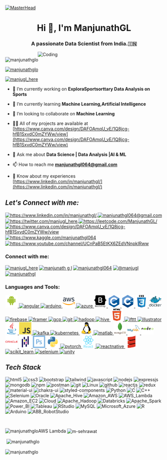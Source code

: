 [![MasterHead](https://1.bp.blogspot.com/-7A4WynwLsMw/XbBpCXG8fHI/AAAAAAAAMt4/uOa1bpLskYgrwGbllhSu2SDj_Mig8SXJQCLcBGAsYHQ/s1600/2000_600px.gif)](https://rishavchanda.io)
<h1 align="center">Hi 👋, I'm ManjunathGL</h1>
<h3 align="center">A passionate Data Scientist from India.🇮🇳</h3>
<img align="right" alt="Coding" width="400" src="https://camo.githubusercontent.com/5ddf73ad3a205111cf8c686f687fc216c2946a75005718c8da5b837ad9de78c9/68747470733a2f2f7468756d62732e6766796361742e636f6d2f4576696c4e657874446576696c666973682d736d616c6c2e676966">

<p align="left"> <img src="https://komarev.com/ghpvc/?username=manjunathglo&label=Profile%20views&color=0e75b6&style=flat" alt="manjunathglo" /> </p>

<p align="left"> <a href="https://github.com/ryo-ma/github-profile-trophy"><img src="https://github-profile-trophy.vercel.app/?username=manjunathglo" alt="manjunathglo" /></a> </p>

<p align="left"> <a href="https://twitter.com/manjugl_here" target="blank"><img src="https://img.shields.io/twitter/follow/manjugl_here?logo=twitter&style=for-the-badge" alt="manjugl_here" /></a> </p>

- 🔭 I’m currently working on **ExploraSportsorttary Data Analysis on Sports**

- 🌱 I’m currently learning **Machine Learning,Artificial Intelligence**

- 👯 I’m looking to collaborate on **Machine Learning**

- 👨‍💻 All of my projects are available at [https://www.canva.com/design/DAFOAmqU_vE/1Q8jcg-hfB1SxvdC0mZYWw/view](https://www.canva.com/design/DAFOAmqU_vE/1Q8jcg-hfB1SxvdC0mZYWw/view)

- 💬 Ask me about **Data Science | Data Analysis |AI & ML**

- 📫 How to reach me **manjunathgl064@gmail.com**

- 📄 Know about my experiences [https://www.linkedin.com/in/manjunathgl/](https://www.linkedin.com/in/manjunathgl/)


<!----------------------------------- Social Media Links Section ------------------------------------>

<h2><i>Let's Connect with me:</i></h2>


<p align="left">
    <a href="https://www.linkedin.com/in/manjunathgl/">
        <img align="center" src="https://img.shields.io/badge/LinkedIn-0077B5?style=for-the-badge&logo=linkedin&logoColor=white" alt="https://www.linkedin.com/in/manjunathgl/" />
    </a>
  <a title="manjunathgl064@gmail.com" href="mailto:manjunathgl064@gmail.com">
        <img align="center" src="https://img.shields.io/badge/Gmail-D14836?style=for-the-badge&logo=gmail&logoColor=white" alt="manjunathgl064@gmail.com" />
    </a>
    <a href="https://twitter.com/manjugl_here">
        <img align="center" src="https://img.shields.io/badge/Twitter-1DA1F2?style=for-the-badge&logo=twitter&logoColor=white" alt="https://twitter.com/manjugl_here" />
  </a>
    <a href="https://leetcode.com/ManjunathGL/">
        <img align="center" src="https://img.shields.io/badge/LeetCode-FFA116?style=for-the-badge&logo=LeetCode&logoColor=white" alt="https://leetcode.com/ManjunathGL/" />
    </a>
    <a href="https://www.canva.com/design/DAFOAmqU_vE/1Q8jcg-hfB1SxvdC0mZYWw/view">
        <img align="center" src="https://img.shields.io/badge/Portfolio-18A303?style=for-the-badge&logo=ionic&logoColor=white" alt="https://www.canva.com/design/DAFOAmqU_vE/1Q8jcg-hfB1SxvdC0mZYWw/view" />
    </a>
     <a href="https://www.kaggle.com/manjunathgl064">
        <img align="center" src="https://img.shields.io/badge/Kaggle-20BEFF?style=for-the-badge&logo=Kaggle&logoColor=white" alt="https://www.kaggle.com/manjunathgl064" />
    </a>
    <a href="https://www.youtube.com/channel/UCnPaB5EtKX6ZEdVNnpkIRww">
        <img align="center" src="https://img.shields.io/badge/YouTube-FF0000?style=for-the-badge&logo=YouTube&logoColor=white" alt="https://www.youtube.com/channel/UCnPaB5EtKX6ZEdVNnpkIRww" />
    </a>

<!----------------------------------- Social Media Links Section ------------------------------------>


<h3 align="left">Connect with me:</h3>
<p align="left">
<a href="https://twitter.com/manjugl_here" target="blank"><img align="center" src="https://raw.githubusercontent.com/rahuldkjain/github-profile-readme-generator/master/src/images/icons/Social/twitter.svg" alt="manjugl_here" height="30" width="40" /></a>
<a href="https://linkedin.com/in/manjunath g l" target="blank"><img align="center" src="https://raw.githubusercontent.com/rahuldkjain/github-profile-readme-generator/master/src/images/icons/Social/linked-in-alt.svg" alt="manjunath g l" height="30" width="40" /></a>
<a href="https://kaggle.com/manjunathgl064" target="blank"><img align="center" src="https://raw.githubusercontent.com/rahuldkjain/github-profile-readme-generator/master/src/images/icons/Social/kaggle.svg" alt="manjunathgl064" height="30" width="40" /></a>
<a href="https://www.youtube.com/c/@manjugl" target="blank"><img align="center" src="https://raw.githubusercontent.com/rahuldkjain/github-profile-readme-generator/master/src/images/icons/Social/youtube.svg" alt="@manjugl" height="30" width="40" /></a>
<a href="https://www.leetcode.com/manjunathgl" target="blank"><img align="center" src="https://raw.githubusercontent.com/rahuldkjain/github-profile-readme-generator/master/src/images/icons/Social/leet-code.svg" alt="manjunathgl" height="30" width="40" /></a>
</p>

<!----------------------------------- Social Media Links Section ------------------------------------>
<h3 align="left">Languages and Tools:</h3>
<p align="left"> <a href="https://developer.android.com" target="_blank" rel="noreferrer"> <img src="https://raw.githubusercontent.com/devicons/devicon/master/icons/android/android-original-wordmark.svg" alt="android" width="40" height="40"/> </a> <a href="https://angular.io" target="_blank" rel="noreferrer"> <img src="https://angular.io/assets/images/logos/angular/angular.svg" alt="angular" width="40" height="40"/> </a> <a href="https://www.arduino.cc/" target="_blank" rel="noreferrer"> <img src="https://cdn.worldvectorlogo.com/logos/arduino-1.svg" alt="arduino" width="40" height="40"/> </a> <a href="https://aws.amazon.com" target="_blank" rel="noreferrer"> <img src="https://raw.githubusercontent.com/devicons/devicon/master/icons/amazonwebservices/amazonwebservices-original-wordmark.svg" alt="aws" width="40" height="40"/> </a> <a href="https://azure.microsoft.com/en-in/" target="_blank" rel="noreferrer"> <img src="https://www.vectorlogo.zone/logos/microsoft_azure/microsoft_azure-icon.svg" alt="azure" width="40" height="40"/> </a> <a href="https://getbootstrap.com" target="_blank" rel="noreferrer"> <img src="https://raw.githubusercontent.com/devicons/devicon/master/icons/bootstrap/bootstrap-plain-wordmark.svg" alt="bootstrap" width="40" height="40"/> </a> <a href="https://www.cprogramming.com/" target="_blank" rel="noreferrer"> <img src="https://raw.githubusercontent.com/devicons/devicon/master/icons/c/c-original.svg" alt="c" width="40" height="40"/> </a> <a href="https://www.w3schools.com/cpp/" target="_blank" rel="noreferrer"> <img src="https://raw.githubusercontent.com/devicons/devicon/master/icons/cplusplus/cplusplus-original.svg" alt="cplusplus" width="40" height="40"/> </a> <a href="https://www.w3schools.com/css/" target="_blank" rel="noreferrer"> <img src="https://raw.githubusercontent.com/devicons/devicon/master/icons/css3/css3-original-wordmark.svg" alt="css3" width="40" height="40"/> </a> <a href="https://www.docker.com/" target="_blank" rel="noreferrer"> <img src="https://raw.githubusercontent.com/devicons/devicon/master/icons/docker/docker-original-wordmark.svg" alt="docker" width="40" height="40"/> </a> <a href="https://firebase.google.com/" target="_blank" rel="noreferrer"> <img src="https://www.vectorlogo.zone/logos/firebase/firebase-icon.svg" alt="firebase" width="40" height="40"/> </a> <a href="https://www.framer.com/" target="_blank" rel="noreferrer"> <img src="https://www.vectorlogo.zone/logos/framer/framer-icon.svg" alt="framer" width="40" height="40"/> </a> <a href="https://cloud.google.com" target="_blank" rel="noreferrer"> <img src="https://www.vectorlogo.zone/logos/google_cloud/google_cloud-icon.svg" alt="gcp" width="40" height="40"/> </a> <a href="https://git-scm.com/" target="_blank" rel="noreferrer"> <img src="https://www.vectorlogo.zone/logos/git-scm/git-scm-icon.svg" alt="git" width="40" height="40"/> </a> <a href="https://hadoop.apache.org/" target="_blank" rel="noreferrer"> <img src="https://www.vectorlogo.zone/logos/apache_hadoop/apache_hadoop-icon.svg" alt="hadoop" width="40" height="40"/> </a> <a href="https://hive.apache.org/" target="_blank" rel="noreferrer"> <img src="https://www.vectorlogo.zone/logos/apache_hive/apache_hive-icon.svg" alt="hive" width="40" height="40"/> </a> <a href="https://www.w3.org/html/" target="_blank" rel="noreferrer"> <img src="https://raw.githubusercontent.com/devicons/devicon/master/icons/html5/html5-original-wordmark.svg" alt="html5" width="40" height="40"/> </a> <a href="https://ifttt.com/" target="_blank" rel="noreferrer"> <img src="https://www.vectorlogo.zone/logos/ifttt/ifttt-ar21.svg" alt="ifttt" width="40" height="40"/> </a> <a href="https://www.adobe.com/in/products/illustrator.html" target="_blank" rel="noreferrer"> <img src="https://www.vectorlogo.zone/logos/adobe_illustrator/adobe_illustrator-icon.svg" alt="illustrator" width="40" height="40"/> </a> <a href="https://www.java.com" target="_blank" rel="noreferrer"> <img src="https://raw.githubusercontent.com/devicons/devicon/master/icons/java/java-original.svg" alt="java" width="40" height="40"/> </a> <a href="https://developer.mozilla.org/en-US/docs/Web/JavaScript" target="_blank" rel="noreferrer"> <img src="https://raw.githubusercontent.com/devicons/devicon/master/icons/javascript/javascript-original.svg" alt="javascript" width="40" height="40"/> </a> <a href="https://kafka.apache.org/" target="_blank" rel="noreferrer"> <img src="https://www.vectorlogo.zone/logos/apache_kafka/apache_kafka-icon.svg" alt="kafka" width="40" height="40"/> </a> <a href="https://kubernetes.io" target="_blank" rel="noreferrer"> <img src="https://www.vectorlogo.zone/logos/kubernetes/kubernetes-icon.svg" alt="kubernetes" width="40" height="40"/> </a> <a href="https://www.linux.org/" target="_blank" rel="noreferrer"> <img src="https://raw.githubusercontent.com/devicons/devicon/master/icons/linux/linux-original.svg" alt="linux" width="40" height="40"/> </a> <a href="https://www.mathworks.com/" target="_blank" rel="noreferrer"> <img src="https://upload.wikimedia.org/wikipedia/commons/2/21/Matlab_Logo.png" alt="matlab" width="40" height="40"/> </a> <a href="https://www.mongodb.com/" target="_blank" rel="noreferrer"> <img src="https://raw.githubusercontent.com/devicons/devicon/master/icons/mongodb/mongodb-original-wordmark.svg" alt="mongodb" width="40" height="40"/> </a> <a href="https://www.mysql.com/" target="_blank" rel="noreferrer"> <img src="https://raw.githubusercontent.com/devicons/devicon/master/icons/mysql/mysql-original-wordmark.svg" alt="mysql" width="40" height="40"/> </a> <a href="https://nodejs.org" target="_blank" rel="noreferrer"> <img src="https://raw.githubusercontent.com/devicons/devicon/master/icons/nodejs/nodejs-original-wordmark.svg" alt="nodejs" width="40" height="40"/> </a> <a href="https://www.oracle.com/" target="_blank" rel="noreferrer"> <img src="https://raw.githubusercontent.com/devicons/devicon/master/icons/oracle/oracle-original.svg" alt="oracle" width="40" height="40"/> </a> <a href="https://pandas.pydata.org/" target="_blank" rel="noreferrer"> <img src="https://raw.githubusercontent.com/devicons/devicon/2ae2a900d2f041da66e950e4d48052658d850630/icons/pandas/pandas-original.svg" alt="pandas" width="40" height="40"/> </a> <a href="https://www.photoshop.com/en" target="_blank" rel="noreferrer"> <img src="https://raw.githubusercontent.com/devicons/devicon/master/icons/photoshop/photoshop-line.svg" alt="photoshop" width="40" height="40"/> </a> <a href="https://www.python.org" target="_blank" rel="noreferrer"> <img src="https://raw.githubusercontent.com/devicons/devicon/master/icons/python/python-original.svg" alt="python" width="40" height="40"/> </a> <a href="https://pytorch.org/" target="_blank" rel="noreferrer"> <img src="https://www.vectorlogo.zone/logos/pytorch/pytorch-icon.svg" alt="pytorch" width="40" height="40"/> </a> <a href="https://reactjs.org/" target="_blank" rel="noreferrer"> <img src="https://raw.githubusercontent.com/devicons/devicon/master/icons/react/react-original-wordmark.svg" alt="react" width="40" height="40"/> </a> <a href="https://reactnative.dev/" target="_blank" rel="noreferrer"> <img src="https://reactnative.dev/img/header_logo.svg" alt="reactnative" width="40" height="40"/> </a> <a href="https://www.scala-lang.org" target="_blank" rel="noreferrer"> <img src="https://raw.githubusercontent.com/devicons/devicon/master/icons/scala/scala-original.svg" alt="scala" width="40" height="40"/> </a> <a href="https://scikit-learn.org/" target="_blank" rel="noreferrer"> <img src="https://upload.wikimedia.org/wikipedia/commons/0/05/Scikit_learn_logo_small.svg" alt="scikit_learn" width="40" height="40"/> </a> <a href="https://www.selenium.dev" target="_blank" rel="noreferrer"> <img src="https://raw.githubusercontent.com/detain/svg-logos/780f25886640cef088af994181646db2f6b1a3f8/svg/selenium-logo.svg" alt="selenium" width="40" height="40"/> </a> <a href="https://unity.com/" target="_blank" rel="noreferrer"> <img src="https://www.vectorlogo.zone/logos/unity3d/unity3d-icon.svg" alt="unity" width="40" height="40"/> </a> </p>

<!----------------------------------- Social Media Links Section ------------------------------------>

<h2><i>Tech Stack</i></h2>

<p>
    <img src="https://img.shields.io/badge/HTML5-E34F26?style=for-the-badge&logo=html5&logoColor=white" alt="html5" />
    <img src="https://img.shields.io/badge/CSS3-1572B6?style=for-the-badge&logo=css3&logoColor=white" alt="css3" />
    <img src="https://img.shields.io/badge/Bootstrap-563D7C?style=for-the-badge&logo=bootstrap&logoColor=white" alt="bootstrap" />
    <img src="https://img.shields.io/badge/Tailwind_CSS-38B2AC?style=for-the-badge&logo=tailwind-css&logoColor=white" alt="tailwind" />
    <img src="https://img.shields.io/badge/JavaScript-323330?style=for-the-badge&logo=javascript&logoColor=F7DF1E" alt="javascript" />
    <img src="https://img.shields.io/badge/Node.js-339933?style=for-the-badge&logo=nodedotjs&logoColor=white" alt="nodejs" />
    <img src="https://img.shields.io/badge/Express.js-000000?style=for-the-badge&logo=express&logoColor=white" alt="expressjs" />
    <img src="https://img.shields.io/badge/MongoDB-4EA94B?style=for-the-badge&logo=mongodb&logoColor=white" alt="mongodb" />
    <img src="https://img.shields.io/badge/npm-CB3837?style=for-the-badge&logo=npm&logoColor=white" alt="npm" />
    <img src="https://img.shields.io/badge/Postman-FF6C37?style=for-the-badge&logo=Postman&logoColor=white" alt="postman" />
    <img src="https://img.shields.io/badge/Git-f44d27?style=for-the-badge&logo=git&logoColor=white" alt="git" />
    <img src="https://img.shields.io/badge/Linux-FCC624?style=for-the-badge&logo=Linux&logoColor=white" alt="Linux" />
    <img src="https://img.shields.io/badge/GitHub-100000?style=for-the-badge&logo=github&logoColor=white" alt="github" />
    <img src="https://img.shields.io/badge/React-20232A?style=for-the-badge&logo=react&logoColor=61DAFB" alt="reactjs" />
    <img src="https://img.shields.io/badge/Redux-593D88?style=for-the-badge&logo=redux&logoColor=white" alt="redux" />
    <img src="https://img.shields.io/badge/Material%20UI-007FFF?style=for-the-badge&logo=mui&logoColor=white" alt="material-ui" />
    <img src="https://img.shields.io/badge/Chakra%20UI-3bc7bd?style=for-the-badge&logo=chakraui&logoColor=white" alt="chakra-ui" />
    <img src="https://img.shields.io/badge/styled--components-DB7093?style=for-the-badge&logo=styled-components&logoColor=white" alt="styled-components" />
    <img src="https://img.shields.io/badge/Python-3776AB?style=for-the-badge&logo=Python&logoColor=white" alt="Python" />
    <img src="https://img.shields.io/badge/C-A8B9CC?style=for-the-badge&logo=C&logoColor=white" alt="C" />
    <img src="https://img.shields.io/badge/C++-A8B9CC?style=for-the-badge&logo=C++&logoColor=white" alt="C++" />
    <img src="https://img.shields.io/badge/Selenium-43B02A?style=for-the-badge&logo=Selenium&logoColor=white" alt="Selenium" />
    <img src="https://img.shields.io/badge/Oracle-F80000?style=for-the-badge&logo=Oracle&logoColor=white" alt="Oracle" />
    <img src="https://img.shields.io/badge/Apache_Hive-FDEE21?style=for-the-badge&logo=Apache_Hive&logoColor=white" alt="Apache_Hive" />
    <img src="https://img.shields.io/badge/Amazon_AWS-232F3E?style=for-the-badge&logo=Amazon_AWS&logoColor=white" alt="Amazon_AWS" />
    <img src="https://img.shields.io/badge/AWS_Lambda-FF9900?style=for-the-badge&logo=MySQL&logoColor=white" alt="AWS_Lambda" />
    <img src="https://img.shields.io/badge/Amazon_EC2-FF9900?style=for-the-badge&logo= Amazon_EC2&logoColor=white" alt="Amazon_EC2" />
    <img src="https://img.shields.io/badge/Cloud-3693F3?style=for-the-badge&logo=iCloud&logoColor=white" alt="Cloud" />
    <img src="https://img.shields.io/badge/Apache_Hadoop-66CCFF?style=for-the-badge&logo=Apache_Hadoop&logoColor=white" alt="Apache_Hadoop" />
    <img src="https://img.shields.io/badge/Databricks-FF3621?style=for-the-badge&logo=Databricks&logoColor=white" alt="Databricks" />
    <img src="https://img.shields.io/badge/Apache_Spark-E25A1C?style=for-the-badge&logo=Apache_Spark&logoColor=white" alt="Apache_Spark" />
    <img src="https://img.shields.io/badge/Power_BI-F2C811?style=for-the-badge&logo=Power_BI&logoColor=white" alt="Power_BI" />
    <img src="https://img.shields.io/badge/Tableau-E97627?style=for-the-badge&logo=Tableau&logoColor=white" alt="Tableau" />
    <img src="https://img.shields.io/badge/RStudio-75AADB?style=for-the-badge&logo=RStudio&logoColor=white" alt="RStudio" />
    <img src="https://img.shields.io/badge/MySQL-4479A1?style=for-the-badge&logo=MySQL&logoColor=white" alt="MySQL" />
    <img src="https://img.shields.io/badge/Microsoft_Azure-CB2E6D?style=for-the-badge&logo=Microsoft_Azure&logoColor=white" alt="Microsoft_Azure" />
    <img src="https://img.shields.io/badge/R-276DC3?style=for-the-badge&logo=R&logoColor=white" alt="R" />
    <img src="https://img.shields.io/badge/Arduino-00979D?style=for-the-badge&logo=Arduino&logoColor=white" alt="Arduino" />
    <img src="https://img.shields.io/badge/ABB_RobotStudio-FF9E0F?style=for-the-badge&logo=ABB_RobotStudio&logoColor=white" alt="ABB_RobotStudio" />
   
</p>
<br>

<p><img align="left" src="https://github-readme-stats.vercel.app/api/top-langs?username=manjunathglo&show_icons=true&locale=en&layout=compact&exclude=0&theme=dark" alt="manjunathglo" /></p>AWS Lambda
<img align="center" src="https://github-readme-stats.vercel.app/api/top-langs/?username=m-sehrawat&layout=compact&exclude=0&theme=dark" alt="m-sehrawat" height="139" />

<p>&nbsp;<img align="center" src="https://github-readme-stats.vercel.app/api?username=manjunathglo&show_icons=true&theme=tokyonight" alt="manjunathglo" /></p>

<p><img align="center" src="https://github-readme-streak-stats.herokuapp.com/?user=manjunathglo&show_icons=true&theme=tokyonight" alt="manjunathglo" /></p>
